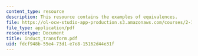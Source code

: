 ```yaml
---
content_type: resource
description: This resource contains the examples of equivalences.
file: https://ol-ocw-studio-app-production.s3.amazonaws.com/courses/2-141-modeling-and-simulation-of-dynamic-systems-fall-2006/fdcf948b55e473d1e7e815162d44e31f_induct_transform.pdf
file_type: application/pdf
resourcetype: Document
title: induct_transform.pdf
uid: fdcf948b-55e4-73d1-e7e8-15162d44e31f
---
```

